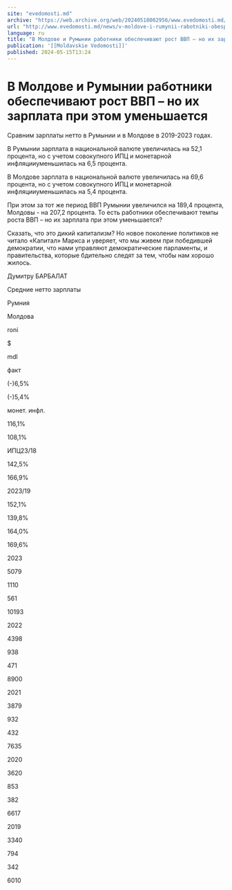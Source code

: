 ```yaml
---
site: "evedomosti.md"
archive: "https://web.archive.org/web/20240518002956/www.evedomosti.md/news/v-moldove-i-rumynii-rabotniki-obespechivayut-rost-vvp-no-ih"
url: "http://www.evedomosti.md/news/v-moldove-i-rumynii-rabotniki-obespechivayut-rost-vvp-no-ih"
language: ru
title: "В Молдове и Румынии работники обеспечивают рост ВВП – но их зарплата при этом уменьшается"
publication: '[[Moldavskie Vedomosti]]'
published: 2024-05-15T13:24
---
```


# В Молдове и Румынии работники обеспечивают рост ВВП – но их зарплата при этом уменьшается

Сравним зарплаты нетто в Румынии и в Молдове в 2019-2023 годах.

В Румынии зарплата в национальной валюте увеличилась на 52,1 процента, но с учетом совокупного ИПЦ и монетарной инфляцииуменьшилась на 6,5 процента.

В Молдове зарплата в национальной валюте увеличилась на 69,6 процента, но с учетом совокупного ИПЦ и монетарной инфляцииуменьшилась на 5,4 процента.

При этом за тот же период ВВП Румынии увеличился на 189,4 процента, Молдовы - на 207,2 процента. То есть работники обеспечивают темпы роста ВВП – но их зарплата при этом уменьшается?

Сказать, что это дикий капитализм? Но новое поколение политиков не читало «Капитал» Маркса и уверяет, что мы живем при победившей демократии, что нами управляют демократические парламенты, и правительства, которые бдительно следят за тем, чтобы нам хорошо жилось.

Думитру БАРБАЛАТ

Средние нетто зарплаты

Румния

Молдова

roni

$

mdl

факт

(-)6,5%

(-)5,4%

монет. инфл.

116,1%

108,1%

ИПЦ23/18

142,5%

166,9%

2023/19

152,1%

139,8%

164,0%

169,6%

2023

5079

1110

561

10193

2022

4398

938

471

8900

2021

3879

932

432

7635

2020

3620

853

382

6617

2019

3340

794

342

6010